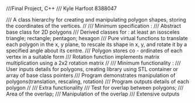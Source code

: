 ///Final Project, C++
/// Kyle Harfoot 8388047

/// A class hierarchy for creating and manipulating polygon shapes, storing the coordinates of the vertices.
//
/// Minimum specification :
///	Abstract base class for 2D polygons
///	Derived classes for : at least an isosceles triangle; rectangle; pentagon; hexagon
///	Pure virtual functions to translate each polygon in the x, y plane, to rescale its shape in x, y, and rotate it by a specified angle about its centre.
///	Polygon stores co - ordinates of each vertex in a suitable form
///	Rotation function implements matrix multiplication using a 2x2 rotation matrix
//
///	Minimum functionality :
/// User inputs details for polygons, creating library using STL container or array of base class pointers
/// Program demonstrates manipulation of polygons(translation, rescaling, rotation)
/// Program outputs details of each polygon
//
/// Extra functionality
/// Test for overlap between polygons;
/// Area of the overlap;
/// Manipulation of the overlap
/// Extensive outputs
